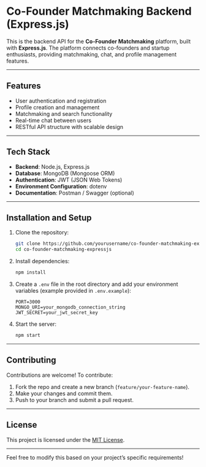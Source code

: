 # Co-Founder Matchmaking Backend (Express.js)

This is the backend API for the **Co-Founder Matchmaking** platform, built with **Express.js**. The platform connects co-founders and startup enthusiasts, providing matchmaking, chat, and profile management features.

---

## **Features**

- User authentication and registration  
- Profile creation and management  
- Matchmaking and search functionality  
- Real-time chat between users  
- RESTful API structure with scalable design  

---

## **Tech Stack**

- **Backend**: Node.js, Express.js  
- **Database**: MongoDB (Mongoose ORM)  
- **Authentication**: JWT (JSON Web Tokens)  
- **Environment Configuration**: dotenv  
- **Documentation**: Postman / Swagger (optional)

---

## **Installation and Setup**

1. Clone the repository:

   ```bash
   git clone https://github.com/yourusername/co-founder-matchmaking-expressjs.git
   cd co-founder-matchmaking-expressjs
   ```

2. Install dependencies:

   ```bash
   npm install
   ```

3. Create a `.env` file in the root directory and add your environment variables (example provided in `.env.example`):

   ```env
   PORT=3000
   MONGO_URI=your_mongodb_connection_string
   JWT_SECRET=your_jwt_secret_key
   ```

4. Start the server:

   ```bash
   npm start
   ```

---

## **Contributing**

Contributions are welcome! To contribute:

1. Fork the repo and create a new branch (`feature/your-feature-name`).
2. Make your changes and commit them.
3. Push to your branch and submit a pull request.

---

## **License**

This project is licensed under the [MIT License](LICENSE).

---

Feel free to modify this based on your project’s specific requirements!
